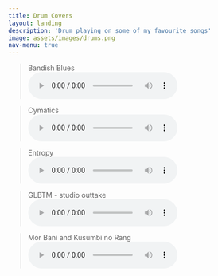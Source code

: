 ```yaml
---
title: Drum Covers
layout: landing
description: 'Drum playing on some of my favourite songs'
image: assets/images/drums.png
nav-menu: true
---
```


<!-- Main -->
<div id="main">

<!-- One -->
<section id="one">
    <div class="inner">
        <blockquote>
            Bandish Blues <br>
            <audio controls><source src="../assets/Audio_files/Bandish_blues.mp3" type="audio/mpeg">Error playing audio</audio>
        </blockquote>
        <blockquote>
            Cymatics <br>
            <audio controls><source src="../assets/Audio_files/Cymatics.mp3" type="audio/mpeg">Error playing audio</audio>
        </blockquote>
        <blockquote>
            Entropy <br>
            <audio controls><source src="../assets/Audio_files/Entropy.mp3" type="audio/mpeg">Error playing audio</audio>
        </blockquote>
        <blockquote>
            GLBTM - studio outtake <br>
            <audio controls><source src="../assets/Audio_files/GLBTM.mp3" type="audio/mpeg">Error playing audio</audio>
        </blockquote>
        <blockquote>
            Mor Bani and Kusumbi no Rang <br>
            <audio controls><source src="../assets/Audio_files/Mor_bani.mp3" type="audio/mpeg">Error playing audio</audio>
        </blockquote>
    </div>
</section>
